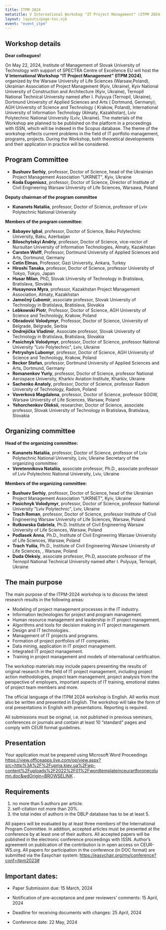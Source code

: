 ```yaml
---
title: ITPM 2024
metatitle: V International Workshop "IT Project Management" (ITPM 2024)
layout: layouts/page-toc.njk
event: "event_itpm"
---
```


<h2 class="subtitle" id="details">Workshop details</h2>

**Dear colleagues!**

On May 22, 2024, Institute of Management of Slovak University of Technology with support of SPECTRA Centre of Excellence EU will host the **V International Workshop “IT Project Management” (ITPM 2024)**, organized by the Warsaw University of Life Sciences (Warsaw,Poland), Ukrainian Association of Project Management (Kyiv, Ukraine), Kyiv National University of Construction and Architecture (Kyiv, Ukraine), Ternopil National Technical University named after I. Pulyuya (Ternopil, Ukraine), Dortmund University of Applied Sciences and Arts ( Dortmund, Germany); AGH University of Science and Technology ( Krakow, Poland), International University of Information Technology (Almaty, Kazakhstan), Lviv Polytechnic National University (Lviv, Ukraine).
The materials of the Workshop are planned to be published on the platform in a proceedings with ISSN, which will be indexed in the Scopus database.
The theme of the workshop reflects current problems in the field of IT portfolio management, programs, projects. During the Workshop, both theoretical developments and their application in practice will be considered.

<h2 class="subtitle" id="program-committee">Program Committee</h2>

- **Bushuev Serhiy**, professor, Doctor of Science, head of the Ukrainian Project Management Association "UKRNET", Kyiv, Ukraine
- **Koda Eugeniusz**, professor, Doctor of Science, Director of Institute of Civil Engineering Warsaw University of Life Sciences, Warsawa, Poland

**Deputy chairman of the program committee**

- **Kunanets Nataliia**, professor, Doctor of Science, professor of Lviv Polytechnic National University

**Members of the program committee:**

- **Babayev Igbal**, professor, Doctor of Science, Baku Polytechnic University, Baku, Azerbaijan
- **Biloschytskyi Andriy**, professor, Doctor of Science, vice-rector of Nursultan University of Information Technologies, Almaty, Kazakhstan
- **Carsten Wolff**, Professor, Dortmund University of Applied Sciences and Arts, Dortmund, Germany 
- **Cetin Elmas**, Professor, Gazi University, Ankara, Turkey
- **Hiroshi Tanaka**, professor, Doctor of Science, professor University of Tokyo, Tokyo, Japan 
- **Husar Milan**, PhD, Slovak University of Technology in Bratislava, Bratislava, Slovakia 
- **Husaynova Myra**, professor, Kazakhstan Project Management Association, Almaty, Kazakhstan
- **Jamečný Ľubomír**, associate professor, Slovak University of Technology in Bratislava, Bratislava, Slovakia
- **Lebkowski Piotr**, Professor, Doctor of Science, AGH University of Science and Technology, Krakow, Poland 
- **Obradović Volodymyr**, Professor, Doctor of Science, University of Belgrade, Belgrade, Serbia 
- **Ondrejička Vladimír**, Associate professor, Slovak University of Technology in Bratislava, Bratislava, Slovakia 
- **Pasichnyk Volodymyr**, professor, Doctor of Science, professor National University "Lviv Polytechnic", Lviv, Ukraine 
- **Petryshyn Lubomyr**, professor, Doctor of Science, AGH University of Science and Technology, Krakow, Poland 
- **Recker Stefan**, professor, Dortmund University of Applied Sciences and Arts, Dortmund, Germany 
- **Romanenkov Yuriy**, professor, Doctor of Science, professor National Aerospace University, Kharkiv Aviation Institute, Kharkiv, Ukraine 
- **Sachenko Anatoly**, professor, Doctor of Science, professor Radom University of Technology, Radom, Poland 
- **Vaverková Magdalena**, professor, Doctor of Science, professor SGGW, Warsaw University of Life Sciences, Warsaw, Poland
- **Yehorchenkov Oleksii**, researcher, Doctor of Science, associate professor, Slovak University of Technology in Bratislava, Bratislava, Slovakia 

<h2 class="subtitle" id="orginizing-committee"> Organizing committee </h2>

**Head of the organizing committee:**
- **Kunanets Nataliia**, professor, Doctor of Science, professor of Lviv Polytechnic National University, Lviv, Ukraine
Secretary of the organizing committee:
- **Veretennikova Nataliia**, associate professor, Ph.D., associate professor of Lviv Polytechnic National University, Lviv, Ukraine

**Members of the organizing committee:**
- **Bushuev Serhiy**, professor, Doctor of Science, head of the Ukrainian Project Management Association "UKRNET", Kyiv, Ukraine
- **Pasichnyk Volodymyr**, professor, Doctor of Science, professor National University "Lviv Polytechnic", Lviv, Ukraine 
- **Trach Roman**, professor, Doctor of Science, professor Institute of Civil Engineering Warsaw University of Life Sciences, Warsaw, Poland 
- **Rutkowska Gabriela**,  Ph.D. Institute of Civil Engineering Warsaw University of Life Sciences,  Warsaw, Poland 
- **Podlasek Anna**, Ph.D., Institute of Civil Engineering Warsaw University of Life Sciences,  Warsaw, Poland 
- **Trach Yuliia**, Ph.D., Institute of Civil Engineering Warsaw University of Life Sciences, , Warsaw, Poland 
- **Duda Oleksiy**, associate professor, Ph.D, associate professor of the Ternopil National Technical University named after I. Pulyuya, Ternopil, Ukraine

<h2 class="subtitle" id="purpose">The main purpose</h2>

The main purpose of the ITPM-2024 workshop is to discuss the latest research results in the following areas:
- Modeling of project management processes in the IT industry.
- Information technologies for project and program management.
- Human resource management and leadership in IT project management.
- Algorithms and tools for decision making in IT project management.
- Design and IT technologies.
- Management of IT projects and programs.
- Formation of project portfolios of IT companies.
- Data mining, application in IT project management.
- Integrated IT project management.
- Training in project management and models of international certification.

The workshop materials may include papers presenting the results of original research in the field of IT project management, including project action methodologies, project team management, project analysis from the perspective of employers, important aspects of IT training, emotional states of project team members and more.

The official language of the ITPM 2024 workshop is English. All works must also be written and presented in English. The workshop will take the form of oral presentations in English with presentations. Reporting is required. 

All submissions must be original, i.e. not published in previous seminars, conferences or journals and contain at least 10 “standard” pages and comply with CEUR format guidelines.

<h2 class="subtitle" id="presentation">Presentation</h2>

Your application must be prepared using Microsoft Word Proceedings <https://view.officeapps.live.com/op/view.aspx?src=http%3A%2F%2Fupma.kiev.ua%2Fwp-content%2Fuploads%2F2022%2F01%2Fwordtemplateinceurartforonecolumn.doc&wdOrigin=BROWSELINK> .

<h2 class="subtitle" id="requirements">Requirements</h2>

1.	no more than 5 authors per article.
2.	self-citation not more than 20%.
3.	the total index of authors in the DBLP database has to be at least 5.

All papers will be evaluated by at least three members of the International Program Committee. In addition, accepted articles must be presented at the conference by at least one of their authors. All accepted papers will be published in the electronic conference proceedings with ISSN.
Author’s agreement on publication of the contribution is in open access on CEUR-WS.org.
All papers for participation in the conference (in DOC format) are submitted via the Easychair system: <https://easychair.org/my/conference?conf=itpm2023#>

<h2 class="subtitle" id="important-dates">Important dates:</h2>

- Paper Submission due: 15 March, 2024

- Notification of pre-acceptance and peer reviewers’ comments: 15 April, 2024

- Deadline for receiving documents with changes: 25 April, 2024

- Conference date: 22 May, 2024 
